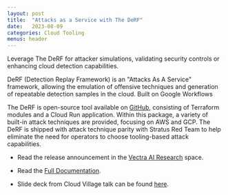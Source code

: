 ```yaml
---
layout: post
title:  "Attacks as a Service with The DeRF"
date:   2023-08-09
categories: Cloud Tooling
menus: header
---
```



Leverage The DeRF for attacker simulations, validating security controls or enhancing cloud detection capabilities.  

DeRF (Detection Replay Framework) is an "Attacks As A Service" framework, allowing the emulation of offensive techniques and generation of repeatable detection samples in the cloud. Built on Google Workflows

The DeRF is open-source tool available on [GitHub](https://github.com/vectra-ai-research/derf), consisting of Terraform modules and a Cloud Run application. Within this package, a variety of built-in attack techniques are provided, focusing on AWS and GCP. The DeRF is shipped with attack technique parity with Stratus Red Team to help eliminate the need for operators to choose tooling-based attack capabilities.   

- Read the release announcement in the [Vectra AI Research](https://www.vectra.ai/blogpost/introducing-the-derf-detection-replay-framework-in-github) space.

- Read the [Full Documentation](https://thederf.cloud).

- Slide deck from Cloud Village talk can be found [here](https://github.com/vectra-ai-research/derf/blob/main/IntroducingTheDeRF.pdf).







